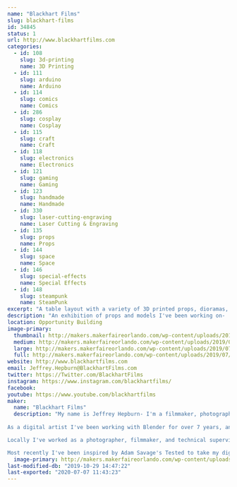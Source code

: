 ```yaml
---
name: "Blackhart Films"
slug: blackhart-films
id: 34845
status: 1
url: http://www.blackhartfilms.com
categories:
  - id: 108
    slug: 3d-printing
    name: 3D Printing
  - id: 111
    slug: arduino
    name: Arduino
  - id: 114
    slug: comics
    name: Comics
  - id: 286
    slug: cosplay
    name: Cosplay
  - id: 115
    slug: craft
    name: Craft
  - id: 118
    slug: electronics
    name: Electronics
  - id: 121
    slug: gaming
    name: Gaming
  - id: 123
    slug: handmade
    name: Handmade
  - id: 330
    slug: laser-cutting-engraving
    name: Laser Cutting & Engraving
  - id: 135
    slug: props
    name: Props
  - id: 144
    slug: space
    name: Space
  - id: 146
    slug: special-effects
    name: Special Effects
  - id: 148
    slug: steampunk
    name: SteamPunk
excerpt: "A table layout with a variety of 3D printed props, dioramas, etc.... "
description: "An exhibition of props and models I've been working on-  props are designed in Fusion 360 to be as functional to their screen counter-parts as possible, and printed on a combination of FDM and SLA machines."
location: Opportunity Building
image-primary:
  thumbnail: http://makers.makerfaireorlando.com/wp-content/uploads/2019/07/Blackhart-Films-Logo-1-150x150.jpg
  medium: http://makers.makerfaireorlando.com/wp-content/uploads/2019/07/Blackhart-Films-Logo-1-300x300.jpg
  large: http://makers.makerfaireorlando.com/wp-content/uploads/2019/07/Blackhart-Films-Logo-1-1024x1024.jpg
  full: http://makers.makerfaireorlando.com/wp-content/uploads/2019/07/Blackhart-Films-Logo-1.jpg
website: http://www.blackhartfilms.com
email: Jeffrey.Hepburn@BlackhartFilms.com
twitter: https://Twitter.com/BlackhartFilms
instagram: https://www.instagram.com/blackhartfilms/
facebook: 
youtube: https://www.youtube.com/blackhartfilms
maker:
  name: "Blackhart Films"
  description: "My name is Jeffrey Hepburn- I'm a filmmaker, photographer, and digital artist. I've always been motivated by a passion for making stories and driven to capture moments. I pride myself for having an eye for the interplay between light, colour, and materials- trying to highlight the detail and beauty in even the smallest things we might take for granted day to day.
​
As a digital artist I've been working with Blender for over 7 years, and I specialise in hard-surface modelling, PBR texturing, lighting, and the Cycles node editor. 

Locally I've worked as a photographer, filmmaker, and technical supervisor for many of the local festivals, political campaigns, and productions. I'm also one of the founding board members of the Orlando Filmmaker's Coalition (OFC), a registered non-profit dedicated to educating and providing a space for the local arts community to network and create movies. 

Most recently I've been inspired by Adam Savage's Tested to take my digital art and make it real- with 3D printing and electronics for prop design. "
  image-primary: http://makers.makerfaireorlando.com/wp-content/uploads/2019/07/Blackhart-Films-Logo-1024x1024.jpg
last-modified-db: "2019-10-29 14:47:22"
last-exported: "2020-07-07 11:43:23"
---
```

